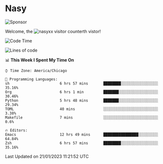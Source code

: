 # Nasy

<!--
<p align="center">
<img height="200" src="https://github-readme-stats.vercel.app/api?username=nasyxx&count_private=true&show_icons=true&theme=dracula&include_all_commits=true"/>
<img height="200" src="https://github-readme-stats.vercel.app/api/top-langs/?username=nasyxx&theme=dracula&hide=html,jupyter+notebook&count_private=true&show_icons=true"/>
</p>

  
----------------
-->

![Sponsor](https://img.shields.io/static/v1.svg?label=Sponsor&message=%E2%9D%A4&logo=GitHub&style=flat&color=pink)
 
Welcome, the ![nasyxx visitor counter](https://count.getloli.com/get/@nasyxx?theme=rule34)th vistor!
 
<!--START_SECTION:waka-->
![Code Time](http://img.shields.io/badge/Code%20Time-3%2C123%20hrs%2032%20mins-blue)

![Lines of code](https://img.shields.io/badge/From%20Hello%20World%20I%27ve%20Written-5%20Million%20lines%20of%20code-blue)

📊 **This Week I Spent My Time On** 

```text
⌚︎ Time Zone: America/Chicago

💬 Programming Languages: 
sh                       6 hrs 57 mins       ████████░░░░░░░░░░░░░░░░░   35.16% 
Org                      6 hrs 1 min         ███████░░░░░░░░░░░░░░░░░░   30.46% 
Python                   5 hrs 48 mins       ███████░░░░░░░░░░░░░░░░░░   29.34% 
TOML                     40 mins             ░░░░░░░░░░░░░░░░░░░░░░░░░   3.38% 
Makefile                 7 mins              ░░░░░░░░░░░░░░░░░░░░░░░░░   0.6%

🔥 Editors: 
Emacs                    12 hrs 49 mins      ████████████████░░░░░░░░░   64.84% 
Zsh                      6 hrs 57 mins       ████████░░░░░░░░░░░░░░░░░   35.16%

```


 Last Updated on 21/01/2023 11:21:52 UTC
<!--END_SECTION:waka-->

<!-- ![visitors](https://visitor-badge.laobi.icu/badge?page_id=nasyxx.nasyxx) -->
